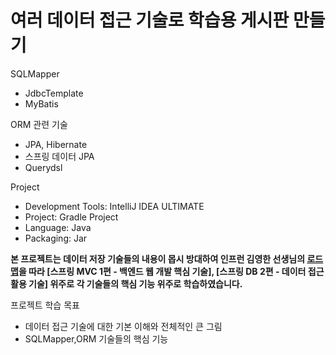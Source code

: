 # 여러 데이터 접근 기술로 학습용 게시판 만들기

SQLMapper
- JdbcTemplate  
- MyBatis  

ORM 관련 기술
- JPA, Hibernate  
- 스프링 데이터 JPA  
- Querydsl  

Project
- Development Tools: IntelliJ IDEA ULTIMATE  
- Project: Gradle Project  
- Language: Java  
- Packaging: Jar  

__본 프로젝트는 데이터 저장 기술들의 내용이 몹시 방대하여 인프런 김영한 선생님의 [로드맵](https://www.inflearn.com/roadmaps/373)을 따라 [스프링 MVC 1편 - 백엔드 웹 개발 핵심 기술], [스프링 DB 2편 - 데이터 접근 활용 기술] 위주로 각 기술들의 핵심 기능 위주로 학습하였습니다.__


프로젝트 학습 목표
- 데이터 접근 기술에 대한 기본 이해와 전체적인 큰 그림  
- SQLMapper,ORM 기술들의 핵심 기능  


